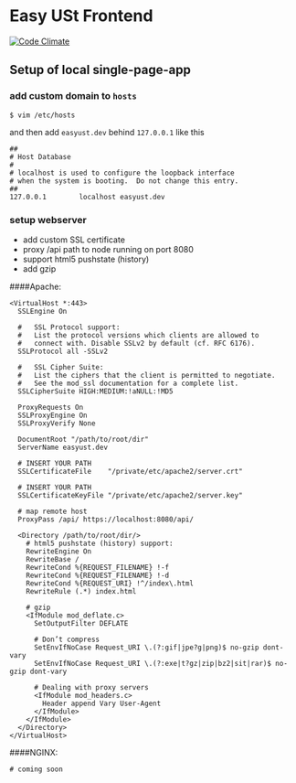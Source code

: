 # Easy USt Frontend

[![Code Climate](https://codeclimate.com/github/bilanztest/Easy-USt-frontend.png)](https://codeclimate.com/github/bilanztest/Easy-USt-frontend)

## Setup of local single-page-app

### add custom domain to `hosts`

    $ vim /etc/hosts

and then add `easyust.dev` behind `127.0.0.1` like this

```
##
# Host Database
#
# localhost is used to configure the loopback interface
# when the system is booting.  Do not change this entry.
##
127.0.0.1        localhost easyust.dev
```

### setup webserver

- add custom SSL certificate
- proxy /api path to node running on port 8080
- support html5 pushstate (history)
- add gzip

####Apache:

```
<VirtualHost *:443>
  SSLEngine On
  
  #   SSL Protocol support:
  #   List the protocol versions which clients are allowed to
  #   connect with. Disable SSLv2 by default (cf. RFC 6176).
  SSLProtocol all -SSLv2

  #   SSL Cipher Suite:
  #   List the ciphers that the client is permitted to negotiate.
  #   See the mod_ssl documentation for a complete list.
  SSLCipherSuite HIGH:MEDIUM:!aNULL:!MD5

  ProxyRequests On
  SSLProxyEngine On
  SSLProxyVerify None

  DocumentRoot "/path/to/root/dir"
  ServerName easyust.dev

  # INSERT YOUR PATH
  SSLCertificateFile    "/private/etc/apache2/server.crt"

  # INSERT YOUR PATH
  SSLCertificateKeyFile "/private/etc/apache2/server.key"

  # map remote host
  ProxyPass /api/ https://localhost:8080/api/

  <Directory /path/to/root/dir/>
    # html5 pushstate (history) support:
    RewriteEngine On
    RewriteBase /
    RewriteCond %{REQUEST_FILENAME} !-f
    RewriteCond %{REQUEST_FILENAME} !-d
    RewriteCond %{REQUEST_URI} !^/index\.html
    RewriteRule (.*) index.html

    # gzip
    <IfModule mod_deflate.c>
      SetOutputFilter DEFLATE
      
      # Don’t compress
      SetEnvIfNoCase Request_URI \.(?:gif|jpe?g|png)$ no-gzip dont-vary
      SetEnvIfNoCase Request_URI \.(?:exe|t?gz|zip|bz2|sit|rar)$ no-gzip dont-vary
      
      # Dealing with proxy servers
      <IfModule mod_headers.c>
        Header append Vary User-Agent
      </IfModule>
    </IfModule>
  </Directory>
</VirtualHost>
```

####NGINX:

```
# coming soon
```
